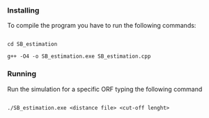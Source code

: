 ### Installing

To compile the program you have to run the following commands:

```

cd SB_estimation

g++ -O4 -o SB_estimation.exe SB_estimation.cpp

```

### Running

Run the simulation for a specific ORF typing the following command

```

./SB_estimation.exe <distance file> <cut-off lenght>

```


